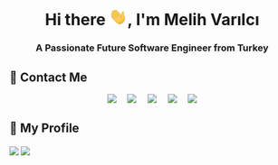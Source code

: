 <h1 align='center'> Hi there <img width="32" src="https://raw.githubusercontent.com/fatiiates/fatiiates/main/wave.gif"/>, I'm Melih Varılcı</h1>

<h3 align="center">A Passionate Future Software Engineer from Turkey</h3>

## 📖  Contact Me

<p align='center'>
  <a href="https://www.linkedin.com/in/melilvarilci/"><img src="https://img.shields.io/badge/linkedin-%230077B5.svg?&style=for-the-badge&logo=linkedin&logoColor=white" /></a>&nbsp;&nbsp;&nbsp;&nbsp;
 <a href="mailto:varilci.melih@gmail.com"><img src="https://img.shields.io/badge/Gmail-D14836?style=for-the-badge&logo=gmail&logoColor=white" /></a>&nbsp;&nbsp;&nbsp;&nbsp;
 <a href="https://discord.com/channels/@me/829117566944411698"><img src="https://img.shields.io/badge/Discord-7289DA?style=for-the-badge&logo=discord&logoColor=white" /></a>&nbsp;&nbsp;&nbsp;&nbsp;
 <a href="https://www.instagram.com/melihvarilci/"><img src="https://img.shields.io/badge/Instagram-E4405F?style=for-the-badge&logo=instagram&logoColor=white" /></a>&nbsp;&nbsp;&nbsp;&nbsp;
  <a href="https://twitter.com/mlhvrlc"><img src="https://img.shields.io/badge/twitter-%231DA1F2.svg?&style=for-the-badge&logo=twitter&logoColor=white" /></a>
</p>

## 📖  My Profile

<a href="https://github.com/MelihVarilci"><img align="center" src="https://github-readme-stats.vercel.app/api?username=MelihVarilci&show_icons=true&bg_color=0d1117&text_color=bdc3c7&title_color=f1c40f&icon_color=f1c40f&hide_border=true" /></a>
<a href="https://github.com/MelihVarilci"><img align="center" src="https://github-readme-stats.vercel.app/api/top-langs/?username=MelihVarilci&bg_color=0d1117&text_color=bdc3c7&title_color=f1c40f&hide_border=true&layout=compact&langs_count=10" /></a>
